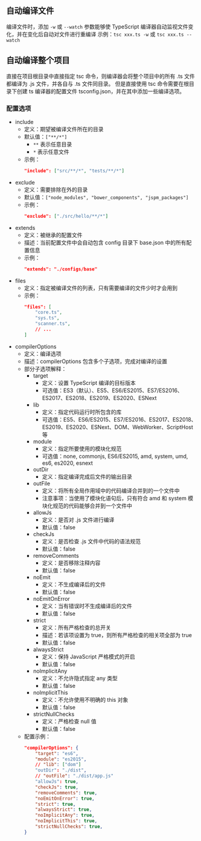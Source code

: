 ## 自动编译文件

编译文件时，添加 `-w` 或 `--watch` 参数能够使 TypeScript 编译器自动监视文件变化，并在变化后自动对文件进行重编译
示例：`tsc xxx.ts -w` 或 `tsc xxx.ts --watch`

## 自动编译整个项目

直接在项目根目录中直接指定 tsc 命令，则编译器会将整个项目中的所有 .ts 文件都编译为 .js 文件，并各自与 .ts 文件同目录。
但是直接使用 tsc 命令需要在根目录下创建 ts 编译器的配置文件 tsconfig.json，并在其中添加一些编译选项。

### 配置选项

-   include
    -   定义：期望被编译文件所在的目录
    -   默认值：`["**/*"]`
        -   `**` 表示任意目录
        -   `*` 表示任意文件
    -   示例：
        ```json
        "include": ["src/**/*", "tests/**/*"]
        ```
-   exclude
    -   定义：需要排除在外的目录
    -   默认值：`["node_modules", "bower_components", "jspm_packages"]`
    -   示例：
        ```json
        "exclude": ["./src/hello/**/*"]
        ```
-   extends
    -   定义：被继承的配置文件
    -   描述：当前配置文件中会自动包含 config 目录下 base.json 中的所有配置信息
    -   示例：
        ```json
        "extends": "./configs/base"
        ```
-   files
    -   定义：指定被编译文件的列表，只有需要编译的文件少时才会用到
    -   示例：
        ```json
		"files": [
			"core.ts",
			"sys.ts",
			"scanner.ts",
			// ...
		]
        ```
-   compilerOptions
    -   定义：编译选项
    -   描述：compilerOptions 包含多个子选项，完成对编译的设置
    -   部分子选项解释：
        -   target
            -   定义：设置 TypeScript 编译的目标版本
            -   可选值：ES3（默认）、ES5、ES6/ES2015、ES7/ES2016、ES2017、ES2018、ES2019、ES2020、ESNext
        -   lib
            -   定义：指定代码运行时所包含的库
            -   可选值：ES5、ES6/ES2015、ES7/ES2016、ES2017、ES2018、ES2019、ES2020、ESNext、DOM、WebWorker、ScriptHost 等
        -   module
            -   定义：指定所要使用的模块化规范
            -   可选值：none, commonjs, ES6/ES2015, amd, system, umd, es6, es2020, esnext
        -   outDir
            -   定义：指定编译完成后文件的输出目录
        -   outFile
            -   定义：将所有全局作用域中的代码编译合并到的一个文件中
            -   注意事项：当使用了模块化语句后，只有符合 amd 和 system 模块化规范的代码能够合并到一个文件中
        -   allowJs
            -   定义：是否对 .js 文件进行编译
            -   默认值：false
        -   checkJs
            -   定义：是否检查 .js 文件中代码的语法规范
            -   默认值：false
        -   removeComments
            -   定义：是否移除注释内容
            -   默认值：false
        -   noEmit
            -   定义：不生成编译后的文件
            -   默认值：false
        -   noEmitOnError
            -   定义：当有错误时不生成编译后的文件
            -   默认值：false
        -   strict
            -   定义：所有严格检查的总开关
            -   描述：若该项设置为 true，则所有严格检查的相关项全部为 true
            -   默认值：false
        -   alwaysStrict
            -   定义：保持 JavaScript 严格模式的开启
            -   默认值：false
        -   noImplicitAny
            -   定义：不允许隐式指定 any 类型
            -   默认值：false
        -   noImplicitThis
            -   定义：不允许使用不明确的 this 对象
            -   默认值：false
        -   strictNullChecks
            -   定义：严格检查 null 值
            -   默认值：false
    -   配置示例：
        ```json
        "compilerOptions": {
            "target": "es6",
            "module": "es2015",
            // "lib": ["dom"]
            "outDir": "./dist",
            // "outFile": "./dist/app.js"
            "allowJs": true,
            "checkJs": true,
            "removeComments": true,
            "noEmitOnError": true,
            "strict": true,
            "alwaysStrict": true,
            "noImplicitAny": true,
            "noImplicitThis": true,
            "strictNullChecks": true,
        }
        ```
